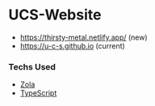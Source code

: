 # UCS-Website

- https://thirsty-metal.netlify.app/ (new)
- https://u-c-s.github.io (current)

### Techs Used

- [Zola](https://github.com/getzola/zola)
- [TypeScript](https://github.com/microsoft/typescript)
